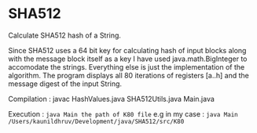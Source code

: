 # SHA512
Calculate SHA512 hash of a String.

Since SHA512 uses a 64 bit key for calculating hash of input blocks along with the message block itself as a key I have used java.math.BigInteger to accomodate the strings.
Everything else is just the implementation of the algorithm. The program displays all 80 iterations of registers [a..h] and the message digest of the input String.

Compilation :
javac HashValues.java SHA512Utils.java Main.java

Execution : 
<code>java Main the path of K80 file</code>
e.g in my case :
<code>java Main /Users/kaunildhruv/Development/java/SHA512/src/K80</code>


